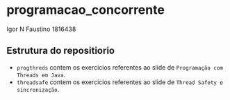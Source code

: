 # programacao_concorrente

Igor N Faustino
1816438

## Estrutura do repositiorio

- `progthreds` contem os exercicios referentes ao slide de `Programação com Threads em Java`.
- `threadsafe` contem os exercicios referentes ao slide de `Thread Safety e sincronização`.